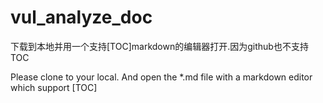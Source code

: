 # vul_analyze_doc

下载到本地并用一个支持[TOC]markdown的编辑器打开.因为github也不支持TOC

Please clone to your local. And open the *.md file with a markdown editor which support [TOC]
